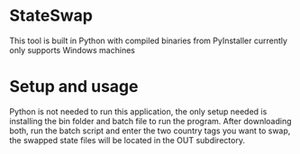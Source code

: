 # StateSwap
This tool is built in Python with compiled binaries from PyInstaller
currently only supports Windows machines

# Setup and usage
Python is not needed to run this application, the only setup needed is installing the bin folder and batch file to run the program. After downloading both, run the batch script and enter the two country tags you want to swap, the swapped state files will be located in the OUT subdirectory.

